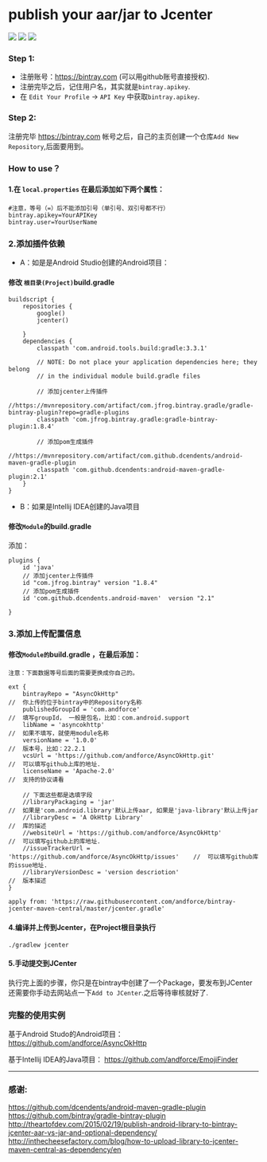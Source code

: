# publish your aar/jar to Jcenter
![](https://img.shields.io/badge/Gradle-v5.4.1-red.svg)
![](https://img.shields.io/badge/Studio-v3.5.1-green.svg)
![](https://img.shields.io/badge/Java-7-blue.svg)

### Step 1:
+ 注册账号：https://bintray.com (可以用github账号直接授权).
+ 注册完毕之后，记住用户名，其实就是`bintray.apikey`.
+ 在 `Edit Your Profile` -> `API Key` 中获取`bintray.apikey`.

### Step 2: 
注册完毕 https://bintray.com 帐号之后，自己的主页创建一个仓库`Add New Repository`,后面要用到。

### How to use？

#### 1.在 `local.properties` 在最后添加如下两个属性：
``` script
#注意，等号（=）后不能添加引号（单引号、双引号都不行）
bintray.apikey=YourAPIKey
bintray.user=YourUserName
```

### 2.添加插件依赖
+ A：如是是Android Studio创建的Android项目：
#### 修改 `根目录(Project)`build.gradle
``` script
buildscript {
    repositories {
        google()
        jcenter()

    }
    dependencies {
        classpath 'com.android.tools.build:gradle:3.3.1'

        // NOTE: Do not place your application dependencies here; they belong
        // in the individual module build.gradle files

        // 添加jcenter上传插件
        //https://mvnrepository.com/artifact/com.jfrog.bintray.gradle/gradle-bintray-plugin?repo=gradle-plugins
        classpath 'com.jfrog.bintray.gradle:gradle-bintray-plugin:1.8.4'

        // 添加pom生成插件
        //https://mvnrepository.com/artifact/com.github.dcendents/android-maven-gradle-plugin
        classpath 'com.github.dcendents:android-maven-gradle-plugin:2.1'
    }
}
```
+ B：如果是Intellij IDEA创建的Java项目
#### 修改`Module`的build.gradle
添加：
```
plugins {
    id 'java'
    // 添加jcenter上传插件
    id "com.jfrog.bintray" version "1.8.4"
    // 添加pom生成插件
    id 'com.github.dcendents.android-maven'  version "2.1"

}

```

### 3.添加上传配置信息
#### 修改`Module的`build.gradle ，在最后添加：
`注意：下面数据等号后面的需要更换成你自己的。`

``` script
ext {
    bintrayRepo = "AsyncOkHttp"                                         //  你上传的位于bintray中的Repository名称
    publishedGroupId = 'com.andforce'                                   //  填写groupId， 一般是包名，比如：com.android.support
    libName = 'asyncokhttp'                                             //  如果不填写，就使用module名称
    versionName = '1.0.0'                                               //  版本号，比如：22.2.1
    vcsUrl = 'https://github.com/andforce/AsyncOkHttp.git'              //  可以填写github上库的地址.
    licenseName = 'Apache-2.0'                                          //  支持的协议请看

    // 下面这些都是选填字段
    //libraryPackaging = 'jar'                                              //  如果是'com.android.library'默认上传aar, 如果是'java-library'默认上传jar
    //libraryDesc = 'A OkHttp Library'                                      //  库的描述
    //websiteUrl = 'https://github.com/andforce/AsyncOkHttp'                //  可以填写github上的库地址.
    //issueTrackerUrl = 'https://github.com/andforce/AsyncOkHttp/issues'    //  可以填写github库的issue地址.
    //libraryVersionDesc = 'version descriotion'                            //  版本描述
}

apply from: 'https://raw.githubusercontent.com/andforce/bintray-jcenter-maven-central/master/jcenter.gradle'
```

#### [](https://github.com/andforce/bintray-jcenter-maven-central#5%E7%BC%96%E8%AF%91%E5%B9%B6%E4%B8%8A%E4%BC%A0%E5%88%B0jcenter)

#### 4.编译并上传到Jcenter，在Project根目录执行
``` script
./gradlew jcenter
```
#### 5.手动提交到JCenter
执行完上面的步骤，你只是在bintray中创建了一个Package，要发布到JCenter还需要你手动去网站点一下`Add to JCenter`.之后等待审核就好了.

### 完整的使用实例
基于Android Studo的Android项目：
https://github.com/andforce/AsyncOkHttp

基于Intellij IDEA的Java项目：
https://github.com/andforce/EmojiFinder

---

### 感谢:
https://github.com/dcendents/android-maven-gradle-plugin
https://github.com/bintray/gradle-bintray-plugin
http://theartofdev.com/2015/02/19/publish-android-library-to-bintray-jcenter-aar-vs-jar-and-optional-dependency/
http://inthecheesefactory.com/blog/how-to-upload-library-to-jcenter-maven-central-as-dependency/en
